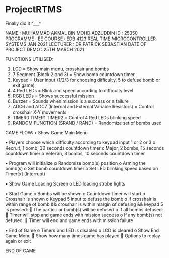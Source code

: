 # ProjectRTMS
Finally did it ^___^

NAME 			: MUHAMMAD AKMAL BIN MOHD ADZUDDIN
ID 			    : 25350
PROGRAMME 		: EE
COURSE 		    : EDB 4123 REAL TIME MICROCONTROLLER SYSTEMS JAN 2021
LECTURER 		: DR PATRICK SEBASTIAN 
DATE OF PROJECT DEMO : 25TH MARCH 2021


FUNCTIONS UTILISED:
1.	LCD = Show main menu, crosshair and bombs
2.	7 Segment (Block 2 and 3) = Show bomb countdown timer
3.	Keypad = User input (1/2/3 for choosing difficulty, 5 to defuse bomb or exit game)
4.	4 Red LEDs = Blink and speed according to difficulty level 
5.	RGB LEDs = Shows successful mission
6.	Buzzer = Sounds when mission is a success or a failure
7.	ADC6 and ADC7 (Internal and External Variable Resistors) = Control crosshair X-Y movements
8.	TIMER0 TIMER1 TIMER2 = Control 4 Red LEDs blinking speed
9.	RANDOM FUNCTION (SRAND / RAND) = Randomize set of bombs used



GAME FLOW:
•	Show Game Main Menu

•	Players choose which difficulty according to keypad input 1 or 2 or 3
    o	Recruit, 1 bomb, 30 seconds countdown timer
    o	Major, 2 bombs, 15 seconds countdown timer
    o	Veteran, 3 bombs, 10 seconds countdown timer
    
•	Program will initialize 
    o	Randomize bomb(s) position
    o	Arming the bomb(s)
    o	Set bomb countdown timer
    o	Set LED blinking speed based on Timer[x] (Interrupt)
    
•	Show Game Loading Screen
    o	LED loading strobe lights
    
•	Start Game
    o	Bombs will be shown
    o	Countdown timer will start
    o	Crosshair is shown
    o	Keypad 5 input to defuse the bomb
    o	If crosshair is within range of bomb && crosshair is within margin of defusing && keypad 5 is pressed:
        	The particular bomb(s) will be defused
    o	If all bombs defused:
        	Timer will stop and game ends with mission success
    o	If any bomb(s) not defused:
        	Timer will end and game ends with mission failure
        
•	End of Game
    o	Timers and LED is disabled
    o	LCD is cleared
    o	Show End Game Menu
        	Show how many times game has played
        	Options to replay again or exit

END OF GAME
